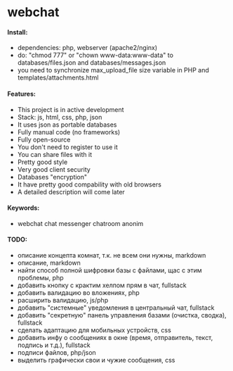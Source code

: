 # webchat

#### Install:

- dependencies: php, webserver (apache2/nginx)
- do: "chmod 777" or "chown www-data:www-data" to databases/files.json and databases/messages.json
- you need to synchronize max_upload_file size variable in PHP and templates/attachments.html

#### Features:

- This project is in active development
- Stack: js, html, css, php, json
- It uses json as portable databases
- Fully manual code (no frameworks)
- Fully open-source
- You don't need to register to use it
- You can share files with it
- Pretty good style
- Very good client security
- Databases "encryption"
- It have pretty good compability with old browsers
- A detailed description will come later

#### Keywords:

- webchat chat messenger chatroom anonim

#### TODO:

- описание концепта комнат, т.к. не всем они нужны, markdown
- описание, markdown
- найти способ полной шифровки базы с файлами, щас с этим проблемы, php
- добавить кнопку с крактим хелпом прям в чат, fullstack
- добавить валидацию во вложениях, php
- расширить валидацию, js/php
- добавить "системные" уведомления в центральный чат, fullstack
- добавить "секретную" панель управления базами (очистка, сводка), fullstack
- сделать адаптацию для мобильных устройств, css
- добавить инфу о сообщениях в окне (время, отправитель, текст, подпись и т.д.), fullstack
- подписи файлов, php/json
- выделить графически свои и чужие сообщения, css
